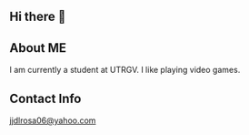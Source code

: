 ## Hi there 👋

## About ME
I am currently a student at UTRGV. I like playing video games.

## Contact Info
jjdlrosa06@yahoo.com
